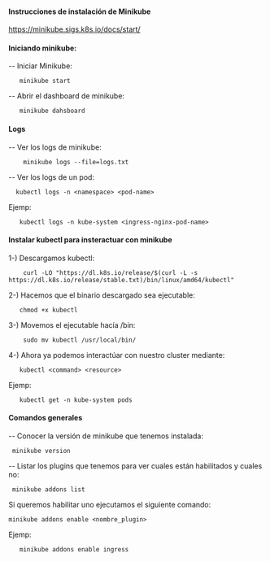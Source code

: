 #### Instrucciones de instalación de Minikube

  https://minikube.sigs.k8s.io/docs/start/


#### Iniciando minikube:

   -- Iniciar Minikube:
   
       minikube start

  -- Abrir el dashboard de minikube:

       minikube dahsboard

#### Logs

  -- Ver los logs de minikube:

        minikube logs --file=logs.txt

 -- Ver los logs de un pod:

	  kubectl logs -n <namespace> <pod-name>

  Ejemp:
 
       kubectl logs -n kube-system <ingress-nginx-pod-name>


#### Instalar kubectl para insteractuar con  minikube

  1-) Descargamos kubectl:

        curl -LO "https://dl.k8s.io/release/$(curl -L -s https://dl.k8s.io/release/stable.txt)/bin/linux/amd64/kubectl"

  2-)  Hacemos que el binario descargado sea ejecutable:

       chmod +x kubectl

  3-) Movemos el ejecutable hacía /bin:

        sudo mv kubectl /usr/local/bin/

  4-) Ahora ya podemos interactúar con nuestro cluster mediante:

       kubectl <command> <resource>

  Ejemp: 

       kubectl get -n kube-system pods


#### Comandos generales

-- Conocer la versión de minikube que tenemos instalada:

     minikube version

-- Listar los plugins que tenemos para ver cuales están habilitados y cuales no:

     minikube addons list

 Si queremos habilitar uno ejecutamos el siguiente comando:

    minikube addons enable <nombre_plugin>
   
   Ejemp:
     
       minikube addons enable ingress


